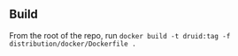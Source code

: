 ## Build

From the root of the repo, run `docker build -t druid:tag -f distribution/docker/Dockerfile .`

